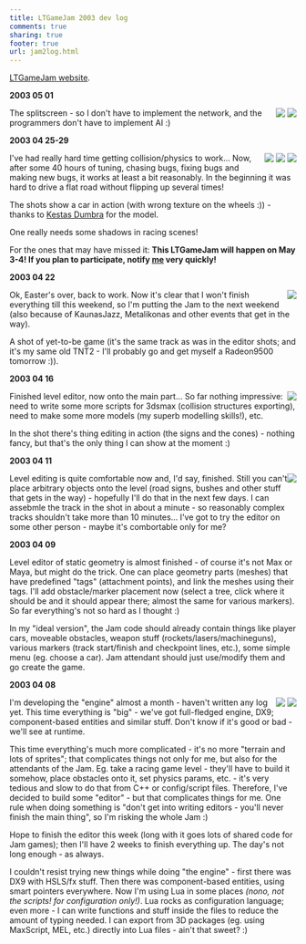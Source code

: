 ```yaml
---
title: LTGameJam 2003 dev log
comments: true
sharing: true
footer: true
url: jam2log.html
---
```


<A href="http://jammy.sourceforge.net">LTGameJam website</A>.

<p clear="all"><strong>2003 05 01</strong></P>
<p>
<div style="float: right">
<A href="img/jam2/0501-split1.jpg"><img src="img/jam2/tn0501-split1.jpg"></A>
<A href="img/jam2/0501-split2.jpg"><img src="img/jam2/tn0501-split2.jpg"></A>
</div>
The splitscreen - so I don't have to implement the network, and the programmers don't have to implement AI :)
</p>


<p clear="all"><strong>2003 04 25-29</strong></P>
<p>
<div style="float: right">
<A href="img/jam2/0429-01.jpg"><img src="img/jam2/tn0429-01.jpg"></A>
<A href="img/jam2/0429-02.jpg"><img src="img/jam2/tn0429-02.jpg"></A>
<A href="img/jam2/0429-03.jpg"><img src="img/jam2/tn0429-03.jpg"></A>
</div>
I've had really hard time getting collision/physics to work... Now, after some 40 hours of
tuning, chasing bugs, fixing bugs and making new bugs, it works at least a bit reasonably. In the beginning
it was hard to drive a flat road without flipping up several times!
</p>
<p>
The shots show a car in action (with wrong texture on the wheels :)) - thanks to
<A href="http://www.reactor.lt/">Kestas Dumbra</A> for the model.
</p>
<p>
One really needs some shadows in racing scenes!
</p>
<p>
For the ones that may have missed it: <strong>This LTGameJam will happen on May 3-4! If you plan to participate, notify
<A href="mailto:nearaz_at_gmail_dot_com">me</A> very quickly!</strong>
</p>

<p clear="all"><strong>2003 04 22</strong></P>
<p>
<div style="float: right">
<A href="img/jam2/0422-game.jpg"><img src="img/jam2/tn0422-game.jpg"></A>
</div>
Ok, Easter's over, back to work. Now it's clear that I won't finish everything till this weekend, so I'm
putting the Jam to the next weekend (also because of KaunasJazz, Metalikonas and other events that get in the way).
</p>
<p>
A shot of yet-to-be game (it's the same track as was in the editor shots; and it's my same old TNT2 - I'll
probably go and get myself a Radeon9500 tomorrow :)).
</p>


<p clear="all"><strong>2003 04 16</strong></P>
<p>
<div style="float: right">
<A href="img/jam2/0416-editor.jpg"><img src="img/jam2/tn0416-editor.jpg"></A>
</div>
Finished level editor, now onto the main part... So far nothing impressive: need to write some more scripts for 3dsmax
(collision structures exporting), need to make some more models (my superb modelling skills!), etc.
</p>
<p>
In the shot there's thing editing in action (the signs and the cones) - nothing fancy, but that's the only thing
I can show at the moment :)
</p>

<p clear="all"><strong>2003 04 11</strong></P>
<p>
<div style="float: right">
<A href="img/jam2/0411-editor.jpg"><img src="img/jam2/tn0411-editor.jpg"></A>
</div>
Level editing is quite comfortable now and, I'd say, finished. Still you can't place arbitrary objects onto the level
(road signs, bushes and other stuff that gets in the way) - hopefully I'll do that in the next few days. I can assebmle
the track in the shot in about a minute - so reasonably complex tracks shouldn't take more than 10 minutes... I've
got to try the editor on some other person - maybe it's combortable only for me?
</p>

<p clear="all"><strong>2003 04 09</strong></P>
<p>
Level editor of static geometry is almost finished - of course it's not Max or Maya, but might do the trick.
One can place geometry parts (meshes) that have predefined "tags" (attachment points), and link the meshes
using their tags. I'll add obstacle/marker placement now (select a tree, click where it should be and it should
appear there; almost the same for various markers). So far everything's not so hard as I thought :)
</p>
<p>
In my "ideal version", the Jam code should already contain things like player cars, moveable obstacles,
weapon stuff (rockets/lasers/machineguns), various markers (track start/finish and checkpoint lines, etc.),
some simple menu (eg. choose a car). Jam attendant should just use/modify them and go create the game.
</p>

<p clear="all"><strong>2003 04 08</strong></P>
<p>
<div style="float: right">
<A href="img/jam2/0408-editor1.jpg"><img src="img/jam2/tn0408-editor1.jpg"></A>
<A href="img/jam2/0408-editor2.jpg"><img src="img/jam2/tn0408-editor2.jpg"></A>
</div>
I'm developing the "engine" almost a month - haven't written any log yet. This time everything is
"big" - we've got full-fledged engine, DX9; component-based entities and similar stuff. Don't know
if it's good or bad - we'll see at runtime.
</p>
<p>
This time everything's much more complicated - it's no more "terrain and lots of sprites"; that complicates
things not only for me, but also for the attendants of the Jam. Eg. take a racing game level - they'll have
to build it somehow, place obstacles onto it, set physics params, etc. - it's very tedious and slow to do that
from C++ or config/script files. Therefore, I've decided to build some "editor" - but that complicates things for
me. One rule when doing something is "don't get into writing editors - you'll never finish the main thing", so I'm
risking the whole Jam :)
</p>
<p>
Hope to finish the editor this week (long with it goes lots of shared code for Jam games); then I'll have 2 weeks
to finish everything up. The day's not long enough - as always.
</p>
<p>
I couldn't resist trying new things while doing "the engine" - first there was DX9 with HSLS/fx stuff. Then there was
component-based entities, using smart pointers everywhere. Now I'm using Lua in some places <em>(nono, not the scripts!
for configuration only!)</em>. Lua rocks as configuration language; even more - I can write functions and stuff inside the
files to reduce the amount of typing needed. I can export from 3D packages (eg. using MaxScript, MEL, etc.) directly into
Lua files - ain't that sweet? :)
</p>
